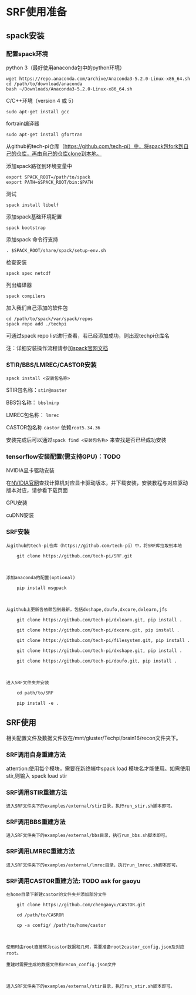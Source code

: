 # SRF使用准备

## spack安装

### 配置spack环境

python 3（最好使用anaconda包中的python环境）

```shell
wget https://repo.anaconda.com/archive/Anaconda3-5.2.0-Linux-x86_64.sh
cd /path/to/download/anaconda
bash ~/Downloads/Anaconda3-5.2.0-Linux-x86_64.sh
```



C/C++环境（version 4 或 5）

```shell
sudo apt-get install gcc
```


fortrain编译器
```shell
sudo apt-get install gfortran
```



从github的tech-pi仓库（https://github.com/tech-pi）中，将spack包fork到自己的仓库，再由自己的仓库clone到本地。



添加spack路径到环境变量中

```shell
export SPACK_ROOT=/path/to/spack
export PATH=$SPACK_ROOT/bin:$PATH
```

测试
```shell
spack install libelf
```
    

添加spack基础环境配置
```
spack bootstrap
```



添加spack 命令行支持
```
. $SPACK_ROOT/share/spack/setup-env.sh
```


检查安装
```shell
spack spec netcdf
```


列出编译器
```
spack compilers 
```

加入我们自己添加的软件包
```shell
cd /path/to/spack/var/spack/repos
spack repo add ./techpi    
```

可通过spack repo list进行查看，若已经添加成功，则出现techpi仓库名

注：详细安装操作流程请参加[spack官网文档](https://spack.readthedocs.io/en/latest/getting_started.html)



### STIR/BBS/LMREC/CASTOR安装

```shell
spack install <安装包名称>
```
STIR包名称：`stir@master`

BBS包名称： `bbslmirp`

LMREC包名称： `lmrec`

CASTOR包名称 `castor` 依赖`root5.34.36`



安装完成后可以通过`spack find <安装包名称>` 来查找是否已经成功安装



### tensorflow安装配置(需支持GPU)：TODO

NVIDIA显卡驱动安装

在[NVIDIA官网](https://www.nvidia.cn/Download/index.aspx?lang=cn)查找计算机对应显卡驱动版本，并下载安装，安装教程与对应驱动版本对应，请参看下载页面

    

GPU安装



cuDNN安装





### SRF安装

    从github的tech-pi仓库（https://github.com/tech-pi）中，将SRF库拉取到本地

        git clone https://github.com/tech-pi/SRF.git

    

    添加anaconda的配置(optional)

        pip install msgpack



    从github上更新各依赖包到最新，包括dxshape,doufo,dxcore,dxlearn,jfs

        git clone https://github.com/tech-pi/dxlearn.git, pip install .

        git clone https://github.com/tech-pi/dxcore.git, pip install .

        git clone https://github.com/tech-pi/filesystem.git, pip install .

        git clone https://github.com/tech-pi/dxshape.git, pip install .

        git clone https://github.com/tech-pi/doufo.git, pip install .



    进入SRF文件夹并安装

        cd path/to/SRF

        pip install -e .



## SRF使用

相关配置文件及数据文件放在/mnt/gluster/Techpi/brain16/recon文件夹下。

### SRF调用自身重建方法



attention:使用每个模块，需要在新终端中spack load 模块名才能使用。如需使用stir,则输入 spack load stir

### SRF调用STIR重建方法

    进入SRF文件夹下的examples/external/stir目录，执行run_stir.sh脚本即可。



### SRF调用BBS重建方法

    进入SRF文件夹下的examples/external/bbs目录，执行run_bbs.sh脚本即可。



### SRF调用LMREC重建方法

    进入SRF文件夹下的examples/external/lmrec目录，执行run_lmrec.sh脚本即可。



### SRF调用CASTOR重建方法: TODO ask for gaoyu

    在home目录下新建castor的文件夹并添加部分文件

        git clone https://github.com/chengaoyu/CASTOR.git

        cd /path/to/CASROR

        cp -a config/ /path/to/home/castor



    使用时由root直接转为castor数据和几何，需要准备root2castor_config.json及对应root。

    重建时需要生成的数据文件和recon_config.json文件



    进入SRF文件夹下的examples/external/stir目录，执行run_stir.sh脚本即可。


